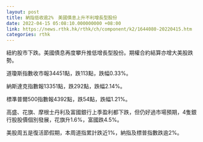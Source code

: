 ```yaml
---
layout: post
title: 納指低收逾2%　美國債息上升不利增長型股份
date: 2022-04-15 05:08:10.000000000 +08:00
link: https://news.rthk.hk/rthk/ch/component/k2/1644080-20220415.htm
categories: rthk
---
```


紐約股市下跌。美國債息再度攀升推低增長型股份。期權合約結算亦增大美股跌勢。

道瓊斯指數收市報34451點，跌113點，跌幅0.33%。

納斯達克指數報13351點，跌292點，跌幅2.14%。

標準普爾500指數報4392點，跌54點，跌幅1.21%。

高盛、花旗、摩根士丹利及富國銀行上季盈利都下跌，但仍好過市場預期，4隻銀行股股價個別發展，花旗升1.6%，富國跌4.5%。

美股周五是復活節假期，本周道指累計跌近1%，納指及標普指數跌逾2%。

